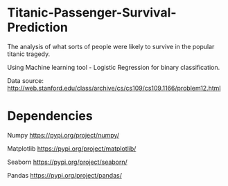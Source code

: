 # Titanic-Passenger-Survival-Prediction
The analysis of what sorts of people were likely to survive in the popular titanic tragedy.

Using Machine learning tool - Logistic Regression for binary classification.

Data source: http://web.stanford.edu/class/archive/cs/cs109/cs109.1166/problem12.html 

# Dependencies
Numpy https://pypi.org/project/numpy/

Matplotlib https://pypi.org/project/matplotlib/

Seaborn https://pypi.org/project/seaborn/

Pandas https://pypi.org/project/pandas/

